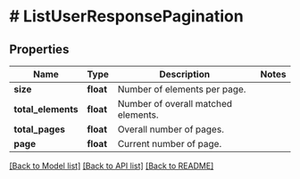 # # ListUserResponsePagination

## Properties

Name | Type | Description | Notes
------------ | ------------- | ------------- | -------------
**size** | **float** | Number of elements per page. |
**total_elements** | **float** | Number of overall matched elements. |
**total_pages** | **float** | Overall number of pages. |
**page** | **float** | Current number of page. |

[[Back to Model list]](../../README.md#models) [[Back to API list]](../../README.md#endpoints) [[Back to README]](../../README.md)
